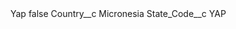<?xml version="1.0" encoding="UTF-8"?>
<CustomMetadata xmlns="http://soap.sforce.com/2006/04/metadata" xmlns:xsi="http://www.w3.org/2001/XMLSchema-instance" xmlns:xsd="http://www.w3.org/2001/XMLSchema">
    <label>Yap</label>
    <protected>false</protected>
    <values>
        <field>Country__c</field>
        <value xsi:type="xsd:string">Micronesia</value>
    </values>
    <values>
        <field>State_Code__c</field>
        <value xsi:type="xsd:string">YAP</value>
    </values>
</CustomMetadata>
